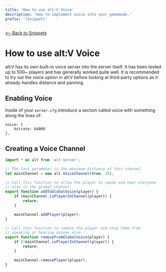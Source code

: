 ```yaml
---
title: 'How to use alt:V Voice'
description: 'How to implement voice into your gamemode.'
prefix: '[Snippet]'
---
```


[<-- Back to Snippets](./index.md)

# How to use alt:V Voice

alt:V has its own built-in voice server into the server itself. It has been tested up to 500~ players and has generally worked quite well. It is recommended to try out the voice option in alt:V before looking at third-party options as it already handles distance and panning.

## Enabling Voice

Inside of your `server.cfg` introduce a section called voice with something along the lines of:

```
voice: {
    bitrate: 64000
},
```

## Creating a Voice Channel

```js
import * as alt from 'alt-server';

// The last parameter is the maximum distance of this channel.
let mainChannel = new alt.VoiceChannel(true, 25);

// Call this function to allow the player to speak and hear everyone
// else in the global channel.
export function addToGlobalVoice(player) {
    if (mainChannel.isPlayerInChannel(player)) {
        return;
    }

    mainChannel.addPlayer(player);
}

// Call this function to remove the player and stop them from
// speaking or hearing anyone else.
export function removeFromGlobalVoice(player) {
    if (!mainChannel.isPlayerInChannel(player)) {
        return;
    }

    mainChannel.removePlayer(player);
}
```
